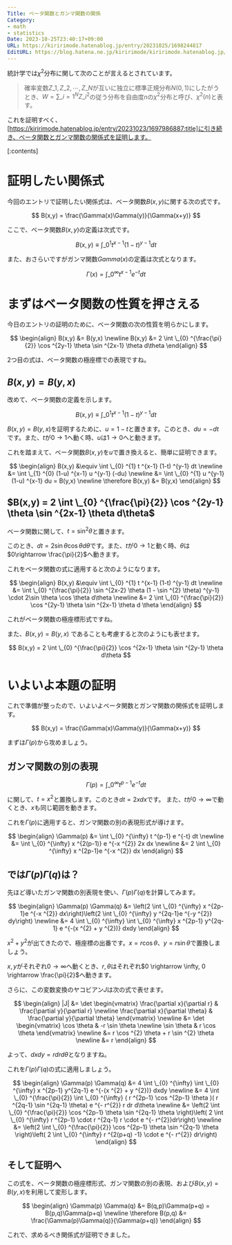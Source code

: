 ```yaml
---
Title: ベータ関数とガンマ関数の関係
Category:
- math
- statistics
Date: 2023-10-25T23:40:17+09:00
URL: https://kiririmode.hatenablog.jp/entry/20231025/1698244817
EditURL: https://blog.hatena.ne.jp/kiririmode/kiririmode.hatenablog.jp/atom/entry/6801883189053441738
---
```


統計学では$\chi ^2$分布に関して次のことが言えるとされています。

> 確率変数$Z \_{1}, Z \_{2}, \cdots, Z \_{N}$が互いに独立に標準正規分布$N(0,1)$にしたがうとき、$W=\sum \_{i=1} ^{N} Z \_{i} ^{2}$の従う分布を自由度$n$の$\chi ^{2}$分布と呼び、$\chi ^{2} (n)$と表す。

<!-- textlint-disable -->
これを証明すべく、[https://kiririmode.hatenablog.jp/entry/20231023/1697986887:title]に引き続き、ベータ関数とガンマ関数の関係式を証明します。
<!-- textlint-enable -->

[:contents]

# 証明したい関係式

今回のエントリで証明したい関係式は、ベータ関数$B(x,y)$に関する次の式です。

$$
B(x,y) = \frac{\Gamma(x)\Gamma(y)}{\Gamma(x+y)}
$$

ここで、ベータ関数$B(x,y)$の定義は次式です。

$$
B(x,y) \equiv \int \_{0} ^{1} t ^{x-1} (1-t) ^{y-1} dt
$$

また、おさらいですがガンマ関数$Gamma(x)$の定義は次式となります。

$$
\Gamma(x) = \int \_{0} ^{\infty} t ^{x-1} e ^{-t} dt
$$

# まずはベータ関数の性質を押さえる

今日のエントリの証明のために、ベータ関数の次の性質を明らかにします。

$$
\begin{align}
B(x,y) &= B(y,x) \newline
B(x,y) &= 2 \int \_{0} ^{\frac{\pi}{2}} \cos ^{2y-1} \theta \sin ^{2x-1} \theta d\theta
\end{align}
$$

2つ目の式は、ベータ関数の極座標での表現ですね。

## $B(x,y) = B(y,x)$

改めて、ベータ関数の定義を示します。

$$
B(x,y) \equiv \int \_{0} ^{1} t ^{x-1} (1-t) ^{y-1} dt
$$

$B(x,y) = B(y,x)$を証明するために、$u = 1-t$と置きます。このとき、$du = -dt$です。また、$t$が$0 \rightarrow 1$へ動く時、$u$は$1 \rightarrow 0$へと動きます。

これを踏まえて、ベータ関数$B(x,y)$を$u$で置き換えると、簡単に証明できます。

$$
\begin{align}
B(x,y) &\equiv \int \_{0} ^{1} t ^{x-1} (1-t) ^{y-1} dt \newline
  &= \int \_{1} ^{0} (1-u) ^{x-1} u ^{y-1} (-du) \newline
  &= \int \_{0} ^{1} u ^{y-1} (1-u) ^{x-1} du = B(y,x) \newline
  \therefore B(x,y) &= B(y,x)
\end{align}
$$

## $B(x,y) = 2 \int \_{0} ^{\frac{\pi}{2}} \cos ^{2y-1} \theta \sin ^{2x-1} \theta d\theta$

ベータ関数に関して、$t=\sin ^{2} \theta$と置きます。

このとき、$dt = 2 \sin \theta \cos \theta d \theta$です。また、$t$が$0 \rightarrow 1$と動く時、$\theta$は$0\rightarrow \frac{\pi}{2}$へ動きます。

これをベータ関数の式に適用すると次のようになります。

$$
\begin{align}
B(x,y) &\equiv \int \_{0} ^{1} t ^{x-1} (1-t) ^{y-1} dt \newline
  &= \int \_{0} ^{\frac{\pi}{2}} \sin ^{2x-2} \theta (1 - \sin ^{2} \theta) ^{y-1} \cdot 2\sin \theta \cos \theta d\theta \newline
  &= 2 \int \_{0} ^{\frac{\pi}{2}} \cos ^{2y-1} \theta \sin ^{2x-1} \theta d \theta
\end{align}
$$

これがベータ関数の極座標形式ですね。

また、$B(x,y) = B(y,x)$ であることも考慮すると次のようにも表せます。

$$
B(x,y) = 2 \int \_{0} ^{\frac{\pi}{2}} \cos ^{2x-1} \theta \sin ^{2y-1} \theta d\theta
$$

# いよいよ本題の証明

これで準備が整ったので、いよいよベータ関数とガンマ関数の関係式を証明します。

$$
B(x,y) = \frac{\Gamma(x)\Gamma(y)}{\Gamma(x+y)}
$$

まずは$\Gamma(p)$から攻めましょう。

## ガンマ関数の別の表現

$$
\Gamma(p) = \int \_{0} ^{\infty} t ^{p-1} e ^{-t} dt
$$

に関して、$t=x ^2$と置換します。このとき$dt = 2xdx$です。
また、$t$が$0 \rightarrow \infty$で動くとき、$x$も同じ範囲を動きます。

これを$\Gamma(p)$に適用すると、ガンマ関数の別の表現形式が導けます。

$$
\begin{align}
\Gamma(p) &= \int \_{0} ^{\infty} t ^{p-1} e ^{-t} dt \newline
  &= \int \_{0} ^{\infty} x ^{2(p-1)} e ^{-x ^{2}} 2x dx \newline
  &= 2 \int \_{0} ^{\infty} x ^{2p-1}e ^{-x ^{2}} dx
\end{align}
$$

## では$\Gamma(p) \Gamma(q)$は？

先ほど導いたガンマ関数の別表現を使い、$\Gamma(p) \Gamma(q)$を計算してみます。

$$
\begin{align}
  \Gamma(p) \Gamma(q) &= \left(2 \int \_{0} ^{\infty} x ^{2p-1}e ^{-x ^{2}} dx\right)\left(2 \int \_{0} ^{\infty} y ^{2q-1}e ^{-y ^{2}} dy\right) \newline
    &= 4 \int \_{0} ^{\infty} \int \_{0} ^{\infty} x ^{2p-1} y^{2q-1} e ^{-(x ^{2} + y ^{2})} dxdy
\end{align}
$$

$x ^{2} + y ^{2}$が出てきたので、極座標の出番です。$x = r\cos \theta$、$y = r\sin \theta$で置換しましょう。
<!-- textlint-disable -->
$x,y$がそれぞれ$0\rightarrow \infty$へ動くとき、$r,\theta$はそれぞれ$0 \rightarrow \infty, 0 \rightarrow \frac{\pi}{2}$へ動きます。
<!-- textlint-enable -->

さらに、この変数変換のヤコビアン$J$は次の式で表せます。

$$
\begin{align}
  |J| &= \det \begin{vmatrix}
    \frac{\partial x}{\partial r} & \frac{\partial y}{\partial r} \newline
    \frac{\partial x}{\partial \theta} & \frac{\partial y}{\partial \theta}
  \end{vmatrix} \newline
  &= \det \begin{vmatrix}
    \cos \theta & -r \sin \theta \newline
    \sin \theta & r \cos \theta
  \end{vmatrix} \newline
  &= r \cos ^{2} \theta + r \sin ^{2} \theta \newline
  &= r
\end{align}
$$

よって、$dxdy = r dr d\theta$となりますね。

これを$\Gamma(p) \Gamma(q)$の式に適用しましょう。

$$
\begin{align}
  \Gamma(p) \Gamma(q) &= 4 \int \_{0} ^{\infty} \int \_{0} ^{\infty} x ^{2p-1} y^{2q-1} e ^{-(x ^{2} + y ^{2})} dxdy \newline
  &= 4 \int \_{0} ^{\frac{\pi}{2}} \int \_{0} ^{\infty} ( r ^{2p-1} \cos ^{2p-1} \theta )( r ^{2q-1} \sin ^{2q-1} \theta) e ^{- r^{2}} r dr d\theta \newline
  &= \left(2 \int \_{0} ^{\frac{\pi}{2}} \cos ^{2p-1} \theta \sin ^{2q-1} \theta \right)\left( 2 \int \_{0} ^{\infty} r ^{2p-1} \cdot r ^{2q-1} r \cdot e ^{- r^{2}}dr\right) \newline
  &= \left(2 \int \_{0} ^{\frac{\pi}{2}} \cos ^{2p-1} \theta \sin ^{2q-1} \theta \right)\left( 2 \int \_{0} ^{\infty} r ^{2(p+q) -1} \cdot e ^{- r^{2}} dr\right)
\end{align}
$$

## そして証明へ

この式を、ベータ関数の極座標形式、ガンマ関数の別の表現、および$B(x,y)=B(y,x)$を利用して変形します。

$$
\begin{align}
  \Gamma(p) \Gamma(q) &= B(q,p)\Gamma(p+q) = B(p,q)\Gamma(p+q) \newline
  \therefore B(p,q) &= \frac{\Gamma(p)\Gamma(q)}{\Gamma(p+q)}
\end{align}
$$

これで、求めるべき関係式が証明できました。
